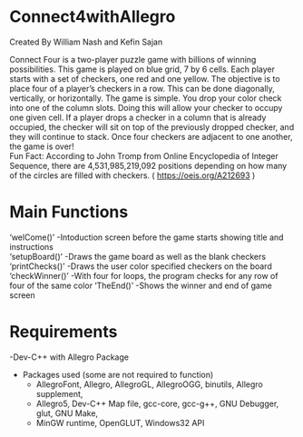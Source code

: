 # Connect4withAllegro 
Created By William Nash and Kefin Sajan

Connect Four is a two-player puzzle game with billions of winning possibilities. This game is played on blue grid, 7 by 6 cells. 
Each player starts with a set of checkers, one red and one yellow. The objective is to place four of a player’s checkers in a row.
This can be done diagonally, vertically, or horizontally. The game is simple. You drop your color check into one of the column slots. Doing this will allow your checker to occupy one given cell. If a player drops a checker in a column that is already occupied, the checker will sit on top of the previously dropped checker, and they will continue to stack. Once four checkers are adjacent to one another, the game is over!    
Fun Fact: According to John Tromp from Online Encyclopedia of Integer Sequence, there are 4,531,985,219,092 positions depending on how many of the circles are filled with checkers.   ( https://oeis.org/A212693 )

# Main Functions 

‘welCome()’ 
-Intoduction screen before the game starts showing title and instructions  
‘setupBoard()’ 
-Draws the game board as well as the blank checkers 
‘printChecks()’ 
-Draws the user color specified checkers on the board 
‘checkWinner()’ 
-With four for loops, the program checks for any row of four of the same color 
‘TheEnd()’ 
-Shows the winner and end of game screen 

# Requirements
-Dev-C++ with Allegro Package 
 - Packages used (some are not required to function)
   - AllegroFont, Allegro, AllegroGL, AllegroOGG, binutils, Allegro supplement, 
   - Allegro5, Dev-C++ Map file, gcc-core, gcc-g++, GNU Debugger, glut, GNU Make, 
   - MinGW runtime, OpenGLUT, Windows32 API




